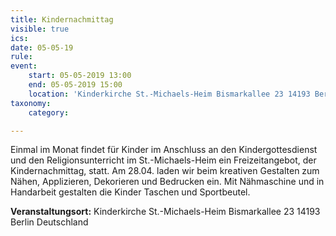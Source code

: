 ```yaml
---
title: Kindernachmittag
visible: true
ics: 
date: 05-05-19
rule: 
event:
	start: 05-05-2019 13:00
	end: 05-05-2019 15:00
	location: 'Kinderkirche St.-Michaels-Heim Bismarkallee 23 14193 Berlin Deutschland'
taxonomy:
	category: 

---
```

Einmal im Monat findet für Kinder im Anschluss an den Kindergottesdienst und den Religionsunterricht im St.-Michaels-Heim ein Freizeitangebot, der Kindernachmittag, statt. Am 28.04. laden wir beim kreativen Gestalten zum Nähen, Applizieren, Dekorieren und Bedrucken ein. Mit Nähmaschine und in Handarbeit gestalten die Kinder Taschen und Sportbeutel.


**Veranstaltungsort:** Kinderkirche St.-Michaels-Heim
Bismarkallee 23
14193 Berlin
Deutschland

